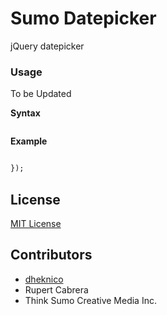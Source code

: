 Sumo Datepicker
=========

jQuery datepicker

### Usage ###

To be Updated

**Syntax**
```

```

**Example**
```html

});
```

## License ##

[MIT License](http://www.opensource.org/licenses/mit-license.php)

## Contributors ##

*	[dheknico](https://github.com/dheknico)
* 	Rupert Cabrera
*	Think Sumo Creative Media Inc.